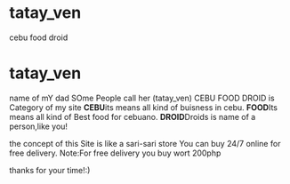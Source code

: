 # tatay_ven
cebu food droid
<h1>tatay_ven</h1>
name of mY dad SOme People call her (tatay_ven)
CEBU FOOD DROID is Category of my site 
<strong>CEBU</strong>its means all kind of buisness in cebu.
<strong>FOOD</strong>Its means all kind of Best food for cebuano.
<strong>DROID</strong>Droids is name of a person,like you!

the concept of this Site is like a sari-sari store You can buy 24/7 online for free delivery.
Note:For free delivery you buy wort 200php


thanks for your time!:)

